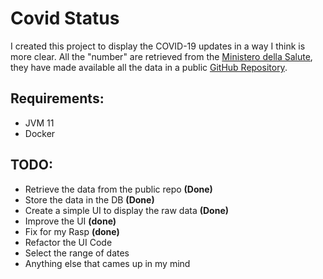 # Covid Status

I created this project to display the COVID-19 updates in a way I think is more clear.
All the "number" are retrieved from the [Ministero della Salute](https://www.salute.gov.it/), they have made available all the data in a public [GitHub Repository](https://github.com/pcm-dpc/COVID-19).

## Requirements:
* JVM 11
* Docker

## TODO:
* Retrieve the data from the public repo **(Done)**
* Store the data in the DB **(Done)**
* Create a simple UI to display the raw data **(Done)**
* Improve the UI **(done)**
* Fix for my Rasp **(done)**
* Refactor the UI Code
* Select the range of dates
* Anything else that cames up in my mind
